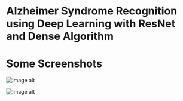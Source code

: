 # Alzheimer Syndrome Recognition using Deep Learning with ResNet and Dense Algorithm

# Some Screenshots
![image alt](https://github.com/user-attachments/assets/957fe012-7fd0-43dd-9686-e4cc4dc2b5fa)

![image alt](https://github.com/user-attachments/assets/b3734511-44a5-444b-8585-f4b116813fa2)


